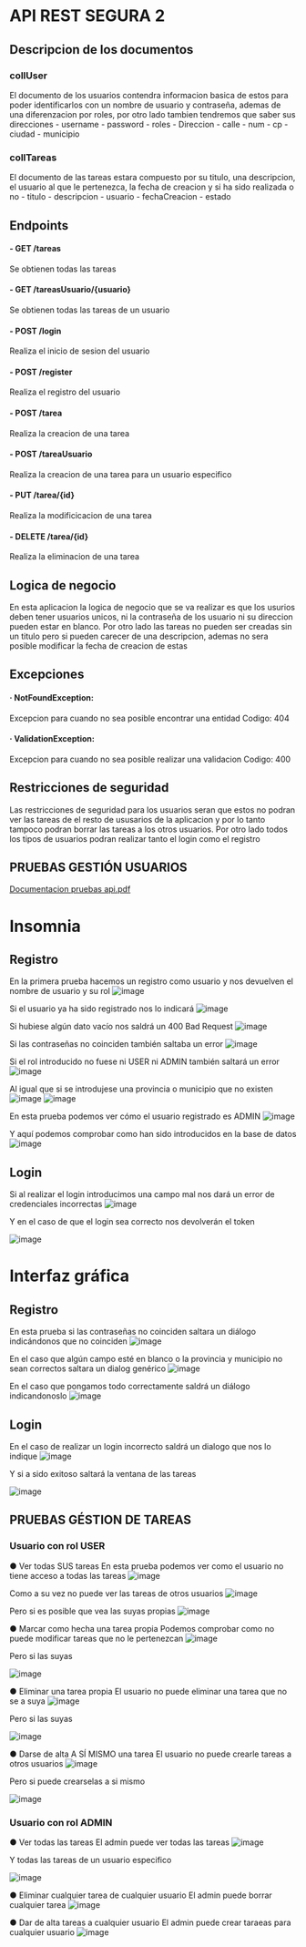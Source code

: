 # API REST SEGURA 2

## Descripcion de los documentos 
### collUser
El documento de los usuarios contendra informacion basica de estos para poder identificarlos con un nombre de usuario y contraseña, ademas de una diferenzacion por roles, por otro lado tambien tendremos que saber sus direcciones
    - username
    - password
    - roles
    - Direccion
        - calle
        - num
        - cp
        - ciudad
        - municipio
### collTareas
El documento de las tareas estara compuesto por su titulo, una descripcion, el usuario al que le pertenezca, la fecha de creacion y si ha sido realizada o no
    - titulo
    - descripcion
    - usuario
    - fechaCreacion
    - estado

## Endpoints

#### - GET /tareas
Se obtienen todas las tareas

#### - GET /tareasUsuario/{usuario}
Se obtienen todas las tareas de un usuario

#### - POST /login
Realiza el inicio de sesion del usuario

#### - POST /register
Realiza el registro del usuario

#### - POST /tarea
Realiza la creacion de una tarea

#### - POST /tareaUsuario
Realiza la creacion de una tarea para un usuario especifico

#### - PUT /tarea/{id}
Realiza la modificicacion de una tarea

#### - DELETE /tarea/{id}
Realiza la eliminacion de una tarea

## Logica de negocio 
En esta aplicacion la logica de negocio que se va realizar es que los usurios deben tener usuarios unicos, ni la contraseña de los usuario ni su direccion pueden estar en blanco.
Por otro lado las tareas no pueden ser creadas sin un titulo pero si pueden carecer de una descripcion, ademas no sera posible modificar la fecha de creacion de estas
## Excepciones
#### · NotFoundException:
Excepcion para cuando no sea posible encontrar una entidad Codigo: 404

#### · ValidationException: 
Excepcion para cuando no sea posible realizar una validacion Codigo: 400

## Restricciones de seguridad
Las restricciones de seguridad para los usuarios seran que estos no podran ver las tareas de el resto de ususarios de la aplicacion y por lo tanto tampoco podran borrar las tareas a los otros usuarios.
Por otro lado todos los tipos de usuarios podran realizar tanto el login como el registro

## PRUEBAS GESTIÓN USUARIOS
[Documentacion pruebas api.pdf](https://github.com/user-attachments/files/18913810/Documentacion.pruebas.api.pdf)
# Insomnia

## Registro

En la primera prueba hacemos un registro como usuario y nos devuelven el nombre de usuario y su rol
![image](https://github.com/user-attachments/assets/85b92db9-6536-40e3-bbb8-32298a662a9c)

Si el usuario ya ha sido registrado nos lo indicará
![image](https://github.com/user-attachments/assets/f649be38-ee55-4f2c-ae72-9cd0b6606919)

Si hubiese algún dato vacío nos saldrá un 400 Bad Request
![image](https://github.com/user-attachments/assets/5fd455e4-ffcd-495f-a744-266d5f87f24f)

Si las contraseñas no coinciden también saltaba un error
![image](https://github.com/user-attachments/assets/d34b3268-8d61-461d-a878-20b9fc220427)


Si el rol introducido no fuese ni USER ni ADMIN también saltará un error
![image](https://github.com/user-attachments/assets/77c68110-fa7b-41a3-b668-72f9fefae8fc)

Al igual que si se introdujese una provincia o municipio que no existen
![image](https://github.com/user-attachments/assets/6c7a1379-76d6-4ed7-ad30-3180f300c1c3)
![image](https://github.com/user-attachments/assets/a18a9bbd-a033-46b9-86b3-e635dc384942)


En esta prueba podemos ver cómo el usuario registrado es ADMIN
![image](https://github.com/user-attachments/assets/fab754fc-5dca-4851-af04-e3e396ec9331)


Y aquí podemos comprobar como han sido introducidos en la base de datos
![image](https://github.com/user-attachments/assets/a98bd751-9312-4684-aa65-09a5e29fda8b)

## Login

Si al realizar el login introducimos una campo mal nos dará un error de credenciales incorrectas
![image](https://github.com/user-attachments/assets/e4326824-7e8d-450a-accb-d08e81ac3e1f)


Y en el caso de que el login sea correcto nos devolverán el token

![image](https://github.com/user-attachments/assets/c0a2741e-5e5a-4268-8643-a2036feb1066)

# Interfaz gráfica

## Registro

En esta prueba si las contraseñas no coinciden saltara un diálogo indicándonos que no coinciden
![image](https://github.com/user-attachments/assets/042ab21d-c434-408d-8d25-f1b755d8b669)



En el caso que algún campo esté en blanco o la provincia y municipio no sean correctos saltara un dialog genérico
![image](https://github.com/user-attachments/assets/585409cd-76c2-467b-ae6a-ffa8cb55dce6)


En el caso que pongamos todo correctamente saldrá un diálogo indicandonoslo
![image](https://github.com/user-attachments/assets/d6e455c2-a010-40ee-80a5-2f91896a0c85)


## Login

En el caso de realizar un login incorrecto saldrá un dialogo que nos lo indique
![image](https://github.com/user-attachments/assets/fe73f07d-0c8f-440a-9385-bf04167fb551)

Y si a sido exitoso saltará la ventana de las tareas

![image](https://github.com/user-attachments/assets/6df54f05-88aa-4c49-8d81-7b09e503596e)

## PRUEBAS GÉSTION DE TAREAS

### Usuario con rol USER

● Ver todas SUS tareas
En esta prueba podemos ver como el usuario no tiene acceso a todas las tareas
![image](https://github.com/user-attachments/assets/8f82b138-e59a-4bad-8f98-8a344987e389)

Como a su vez no puede ver las tareas de otros usuarios
![image](https://github.com/user-attachments/assets/753c14e7-e29e-4745-88c4-b8275c6285bf)

Pero si es posible que vea las suyas propias
![image](https://github.com/user-attachments/assets/e9d4fe87-6479-41f4-92fe-31d98dde82e3)

● Marcar como hecha una tarea propia
Podemos comprobar como no puede modificar tareas que no le pertenezcan
![image](https://github.com/user-attachments/assets/f1711a76-f279-40a1-828e-66ea36a30b79)

Pero si las suyas

![image](https://github.com/user-attachments/assets/3c7cf7aa-b02f-4cf2-9a70-de45c5dc65bd)

● Eliminar una tarea propia
El usuario no puede eliminar una tarea que no se a suya
![image](https://github.com/user-attachments/assets/5735e78e-cbce-4e39-a94d-52138ab1cd56)

Pero si las suyas

![image](https://github.com/user-attachments/assets/3e71d549-846e-4e60-b580-f0e9260e7dee)

● Darse de alta A SÍ MISMO una tarea
El usuario no puede crearle tareas a otros usuarios
![image](https://github.com/user-attachments/assets/f8bafb5f-b1a2-49c4-8da5-5e19a49644b2)

Pero si puede crearselas a si mismo

![image](https://github.com/user-attachments/assets/a5fa3ae4-eaa2-4573-9624-d509dee873ce)

### Usuario con rol ADMIN

● Ver todas las tareas
El admin puede ver todas las tareas
![image](https://github.com/user-attachments/assets/85ad9ae1-fa76-48c1-b20e-8b4c4a23b80a)

Y todas las tareas de un usuario especifico

![image](https://github.com/user-attachments/assets/8712af21-a6d9-46a8-804c-acb06a3e2e06)

● Eliminar cualquier tarea de cualquier usuario
El admin puede borrar cualquier tarea
![image](https://github.com/user-attachments/assets/a9add4f0-d33e-405e-9d4f-1627a26f77e4)

● Dar de alta tareas a cualquier usuario
El admin puede crear taraeas para cualquier usuario
![image](https://github.com/user-attachments/assets/b498f333-d0eb-4e0d-9062-0f554a221174)



